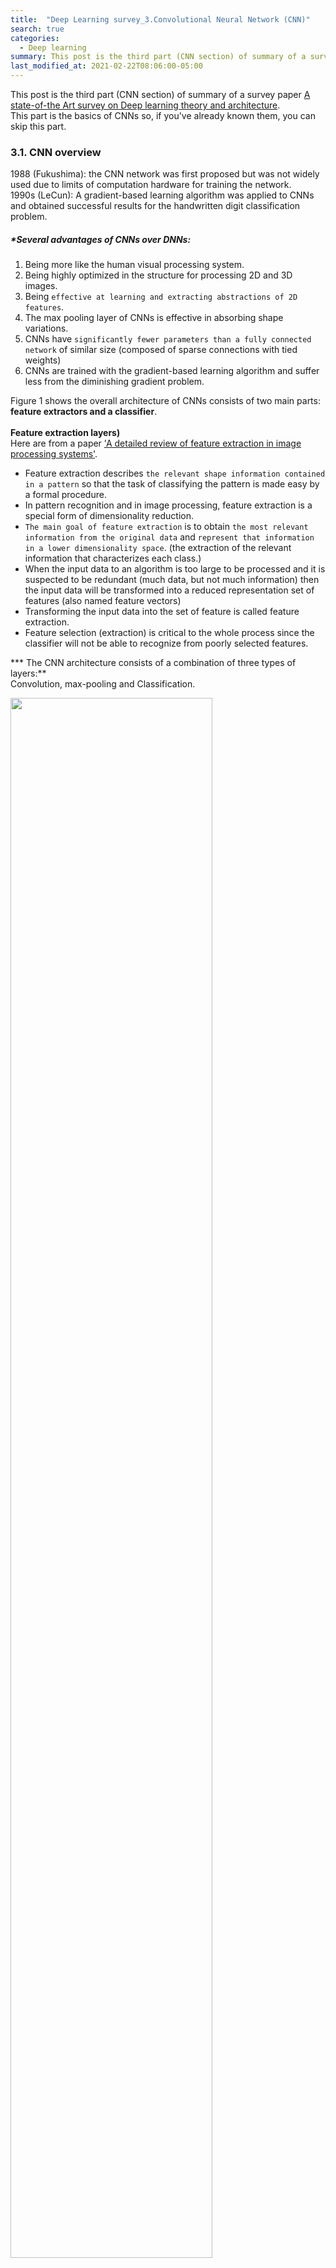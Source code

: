 ```yaml
---
title:  "Deep Learning survey_3.Convolutional Neural Network (CNN)"
search: true
categories:
  - Deep learning
summary: This post is the third part (CNN section) of summary of a survey paper.
last_modified_at: 2021-02-22T08:06:00-05:00
---
```



This post is the third part (CNN section) of summary of a survey paper
[A state-of-the Art survey on Deep learning theory and architecture](https://www.mdpi.com/2079-9292/8/3/292).  
This part is the basics of CNNs so, if you've already known them, you can skip this part.


### 3.1. CNN overview  

1988 (Fukushima): the CNN network was first proposed but was not widely used due to limits of computation hardware for training the network.  
1990s (LeCun): A gradient-based learning algorithm was applied to CNNs and obtained successful results for the handwritten digit classification problem.  

##### *Several advantages of CNNs over DNNs:  
1) Being more like the human visual processing system.  
2) Being highly optimized in the structure for processing 2D and 3D images.  
3) Being `effective at learning and extracting abstractions of 2D features`.  
4) The max pooling layer of CNNs is effective in absorbing shape variations.  
5) CNNs have `significantly fewer parameters than a fully connected network` of similar size (composed of sparse connections with tied weights)  
6) CNNs are trained with the gradient-based learning algorithm and suffer less from the diminishing gradient problem.  


Figure 1 shows the overall architecture of CNNs consists of two main parts: **feature extractors and a classifier**.  
<br>
**Feature extraction layers)**  
Here are from a paper ['A detailed review of feature extraction in image processing systems'](https://ieeexplore.ieee.org/stamp/stamp.jsp?tp=&arnumber=6783417).  
- Feature extraction describes `the relevant shape information contained in a pattern` so that the task of classifying the pattern is made easy by a formal procedure.  
- In pattern recognition and in image processing, feature extraction is a special form of dimensionality reduction.  
- `The main goal of feature extraction` is to obtain `the most relevant information from the original data` and `represent that information in a lower dimensionality space`. (the extraction of the relevant information that characterizes each class.)  
- When the input data to an algorithm is too large to be processed and it is suspected to be redundant (much data, but not much information) then the input data will be transformed into a reduced representation set of features (also named feature vectors)  
- Transforming the input data into the set of feature is called feature extraction.  
- Feature selection (extraction) is critical to the whole process since the classifier will not be able to recognize from poorly selected features.  


*** The CNN architecture consists of a combination of three types of layers:**  
Convolution, max-pooling and Classification.  

<p>
  <img src="/assets/images/blog/DL_survey_03.CNN/Figure1.png" style="width:80%">
  <figcaption>Fig.1 - The overall architecture of CNNs.</figcaption>
</p>

- Each plane of a layer is usually derived from the combination of one or more planes of previous layers.  
- The nodes of a plane are connected to the small region of each connected planes of the previous layer.  
- `Each node` of the convolution layer `extracts the features from the input images` by convolution operations on the input nodes.
- As the features propagate to the highest layer or level, `the dimensions of features are reduced` depending on the size of the kernel for the convolutional and max-pooling operations respectively.  
- However, `the number of feature maps` usually `increased` for `representing better features` of the input images for ensuring classification accuracy.  
- The output of the last layer of the CNN is used as the input to a fully connected network which is called classification layer.  
- The fully connected layers are expensive in terms of network or learning parameters, so nowadays, there are several new techniques including average pooling and global average pooling that is used as an alternative of fully-connected networks.  
- The score of the respective class is calculated in the top classification layer using a soft-max layer. Based on the highest score, the classifier gives output for the corresponding classes.  



Later, we will discuss about mathematical details on different layers of CNNs (Convolutional layer, pooling layer, classification layer).


### 3.1.1. Convolutional Layer  

- In this layer, feature maps from previous layers are `convolved with learnable kernels`.  
- The output of the kernels goes through a linear or non-linear activation function, such as signoid, tanh, softmax, ReLU, ...) to form the output feature maps.  

**+) what if do not use any activation function?**  
Consider a two layer neural network. If there isn't any activation function, the calculation from two layers equivalent to a single layer neural network (you can check this with a few equations). It is well known that single layer neural network cannot even solve 'simple' problem like XOR problem.  
Introduction non-linear activation functions between the layers allows for the network to solve a larger variety of problems.

- Each of the output feature maps can be combined with more than one input feature map.  

<p>
  <img src="/assets/images/blog/DL_survey_03.CNN/equation1.png" style="width:25%">
</p>

*x<sup>l</sup><sub>j</sub>*: the output of the current layer.  
*x<sup>l-1</sup><sub>i</sub>*: the previous layer output.  
*k<sup>l</sup><sub>ij</sub>*: the kernel for the present layer. (the input maps will be convolved with distinct kernels to generate the corresponding output maps)  
*b<sup>l</sup><sub>j</sub>*: the biases for the current layer. (for each output map, an additive bias b is given)  
*M<sub>j</sub>*: a selection of input maps.  
*f*: activation function (such as sigmoid, tanh, softmax, ReLU, ...)  


<p>
  <img src="/assets/images/blog/DL_survey_03.CNN/Figure14.png" style="width:80%">
  <figcaption>Fig.2 - Convolution operation example.</figcaption>
</p>


- For each placement of a given kernel, a multiplication operation is performed between the input section and the kernel, with the bias summed to the result.  
- This produces a feature map containing the convolved result. The feature maps were typically passed through an activation function to provide input for the subsequent layer.  
- Generally, the number of kernel channels is always identical to the number of input channels.  


### 3.1.2. Sub-sampling Layer  

- The subsampling layer performs `the down sampled operation` on the input maps.
- This is commonly known as `the pooling layer`.  
- In this layer, the number of input and output feature maps does not change.
- Due to the down sampling operation, `the size of each dimension` of the output maps will be `reduced`, depending on the size of the down sampling mask.  

<p>
  <img src="/assets/images/blog/DL_survey_03.CNN/equation2.png" style="width:20%">
</p>

*down(.)*: a sub-sampling function.
- Two types of operations are mostly performed in this layer: `average pooling` (selects the average value) or `max-pooling` (selects the highest value)  
- Some alternative sub-sampling layers have been proposed, such as `fractional max-pooling` and `sub-sampling with convolution`.  


### 3.1.3. Classification Layer  

- The `fully connected layer` `computes the score of each class` from the extracted features from a convolutional layer in the preceding steps.
- The fully connected feed-forward neural layers are used as a soft-max classification layer.  
- In most cases, two or four layers of layers are incorporated in the network model.  
- As the fully connected layers are `expensive in terms of computation`, alternative approaches have been proposed. (`global average pooling layer`, `average pooling layer`)  

<p>
  <img src="/assets/images/blog/DL_survey_03.CNN/Figure2.png" style="width:50%">
  <figcaption>Fig.1 - The basic operations in the convolution and sub-sampling of an input image.</figcaption>
</p>



### 3.1.4. Network Parameters and Required Memory for CNN  
<br>
The number of computational parameters is an important metric to measure `the complexity` for a deep learning model.  
`The size of feature maps` can be formulated as follows:

<p>
  <img src="/assets/images/blog/DL_survey_03.CNN/equation3.png" style="width:25%">
</p>

*N*: the dimensions of the input feature maps
*F*: the dimensions of the filters or the receptive field
*M*: the dimensions of output feature maps
*S*: the stride length


**Padding** is typically applied during the convolution operations to ensure the input and output `feature map` have `the same dimensions`. The amount of padding depends on `the size of the kernel`.  
<br>
Several criteria are considered for comparing the models, in most of the cases, `the number of network parameters` and `the total amount of memory` are considered.  

<br>
The number of parameters of *l<sup>th</sup>* layer is the calculated based on the following equation:

<p>
  <img src="/assets/images/blog/DL_survey_03.CNN/equation4.png" style="width:40%">
</p>

If bias is added with the weights, then the above equation can be written as follows:

<p>
  <img src="/assets/images/blog/DL_survey_03.CNN/equation5.png" style="width:40%">
</p>

* The equation need to be revised to Parm<sub>l</sub> = *(F x F x (FM<sub>l-1</sub> + 1)) x FM<sub>l</sub>*  
(**this equation need to be checked**)

*FM<sub>l</sub>*: the total number of output feature maps  
*FM<sub>l-1</sub>*: the total number of input feature maps or channels

<br>

In the next post, I will discuss about the popular CNN architectures.
